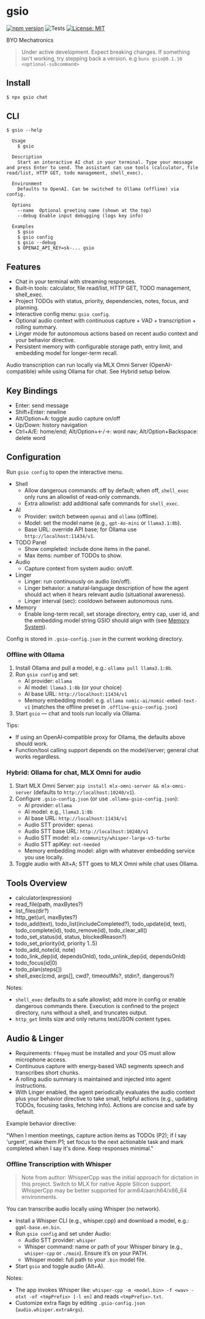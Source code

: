 # gsio
[![npm version](https://img.shields.io/npm/v/gsio)](https://www.npmjs.com/package/gsio)
![Tests](https://github.com/geoffsee/gsio/actions/workflows/tests.yml/badge.svg)
[![License: MIT](https://img.shields.io/badge/License-MIT-green.svg)](https://opensource.org/licenses/MIT)

BYO Mechatronics

> Under active development. Expect breaking changes. If something isn't working, try stepping back a version. e.g `bunx gsio@0.1.10 <optional-subcommand>`

## Install

```bash
$ npx gsio chat
```

## CLI

```
$ gsio --help

  Usage
    $ gsio

  Description
    Start an interactive AI chat in your terminal. Type your message and press Enter to send. The assistant can use tools (calculator, file read/list, HTTP GET, todo management, shell_exec).

  Environment
    Defaults to OpenAI. Can be switched to Ollama (offline) via config.

  Options
    --name  Optional greeting name (shown at the top)
    --debug Enable input debugging (logs key info)

  Examples
    $ gsio
    $ gsio config
    $ gsio --debug
    $ OPENAI_API_KEY=sk-... gsio
```

## Features

- Chat in your terminal with streaming responses.
- Built‑in tools: calculator, file read/list, HTTP GET, TODO management, shell_exec.
- Project TODOs with status, priority, dependencies, notes, focus, and planning.
- Interactive config menu: `gsio config`.
- Optional audio context with continuous capture + VAD + transcription + rolling summary.
- Linger mode for autonomous actions based on recent audio context and your behavior directive.
- Persistent memory with configurable storage path, entry limit, and embedding model for longer-term recall.

Audio transcription can run locally via MLX Omni Server (OpenAI-compatible) while using Ollama for chat. See Hybrid setup below.

## Key Bindings

- Enter: send message
- Shift+Enter: newline
- Alt/Option+A: toggle audio capture on/off
- Up/Down: history navigation
- Ctrl+A/E: home/end; Alt/Option+←/→: word nav; Alt/Option+Backspace: delete word

## Configuration

Run `gsio config` to open the interactive menu.

- Shell
  - Allow dangerous commands: off by default; when off, `shell_exec` only runs an allowlist of read‑only commands.
  - Extra allowlist: add additional safe commands for `shell_exec`.
- AI
  - Provider: switch between `openai` and `ollama` (offline).
  - Model: set the model name (e.g., `gpt-4o-mini` or `llama3.1:8b`).
  - Base URL: override API base; for Ollama use `http://localhost:11434/v1`.
- TODO Panel
  - Show completed: include done items in the panel.
  - Max items: number of TODOs to show.
- Audio
  - Capture context from system audio: on/off.
- Linger
  - Linger: run continuously on audio (on/off).
  - Linger behavior: a natural‑language description of how the agent should act when it hears relevant audio (situational awareness).
  - Linger interval (sec): cooldown between autonomous runs.
- Memory
  - Enable long-term recall, set storage directory, entry cap, user id, and the embedding model string GSIO should align with (see [Memory System](docs/memory.md)).

Config is stored in `.gsio-config.json` in the current working directory.

### Offline with Ollama

1. Install Ollama and pull a model, e.g.: `ollama pull llama3.1:8b`.
2. Run `gsio config` and set:
   - AI provider: `ollama`
   - AI model: `llama3.1:8b` (or your choice)
   - AI base URL: `http://localhost:11434/v1`
   - Memory embedding model: e.g. `ollama nomic-ai/nomic-embed-text-v1` (matches the offline preset in `.offline-gsio-config.json`)
3. Start `gsio` — chat and tools run locally via Ollama.

Tips:

- If using an OpenAI‑compatible proxy for Ollama, the defaults above should work.
- Function/tool calling support depends on the model/server; general chat works regardless.

### Hybrid: Ollama for chat, MLX Omni for audio

1. Start MLX Omni Server: `pip install mlx-omni-server && mlx-omni-server` (defaults to `http://localhost:10240/v1`).
2. Configure `.gsio-config.json` (or use `.ollama-gsio-config.json`):
   - AI provider: `ollama`
   - AI model: e.g., `llama3.1:8b`
   - AI base URL: `http://localhost:11434/v1`
   - Audio STT provider: `openai`
   - Audio STT base URL: `http://localhost:10240/v1`
   - Audio STT model: `mlx-community/whisper-large-v3-turbo`
   - Audio STT apiKey: `not-needed`
   - Memory embedding model: align with whatever embedding service you use locally.
3. Toggle audio with Alt+A; STT goes to MLX Omni while chat uses Ollama.

## Tools Overview

- calculator(expression)
- read_file(path, maxBytes?)
- list_files(dir?)
- http_get(url, maxBytes?)
- todo_add(text), todo_list(includeCompleted?), todo_update(id, text), todo_complete(id), todo_remove(id), todo_clear_all()
- todo_set_status(id, status, blockedReason?)
- todo_set_priority(id, priority 1..5)
- todo_add_note(id, note)
- todo_link_dep(id, dependsOnId), todo_unlink_dep(id, dependsOnId)
- todo_focus(id|0)
- todo_plan(steps[])
- shell_exec(cmd, args[], cwd?, timeoutMs?, stdin?, dangerous?)

Notes:

- `shell_exec` defaults to a safe allowlist; add more in config or enable dangerous commands there. Execution is confined to the project directory, runs without a shell, and truncates output.
- `http_get` limits size and only returns text/JSON content types.

## Audio & Linger

- Requirements: `ffmpeg` must be installed and your OS must allow microphone access.
- Continuous capture with energy‑based VAD segments speech and transcribes short chunks.
- A rolling audio summary is maintained and injected into agent instructions.
- With Linger enabled, the agent periodically evaluates the audio context plus your behavior directive to take small, helpful actions (e.g., updating TODOs, focusing tasks, fetching info). Actions are concise and safe by default.

Example behavior directive:

"When I mention meetings, capture action items as TODOs (P2); if I say 'urgent', make them P1; set focus to the next actionable task and mark completed when I say it's done. Keep responses minimal."

### Offline Transcription with Whisper

> Note from author: WhisperCpp was the initial approach for dictation in this project.
> Switch to MLX for native Apple Silicon support.
> WhisperCpp may be better supported for arm64/aarch64/x86_64 environments.

You can transcribe audio locally using Whisper (no network).

- Install a Whisper CLI (e.g., whisper.cpp) and download a model, e.g.: `ggml-base.en.bin`.
- Run `gsio config` and set under Audio:
  - Audio STT provider: `whisper`
  - Whisper command: name or path of your Whisper binary (e.g., `whisper-cpp` or `./main`). Ensure it’s on your PATH.
  - Whisper model: full path to your `.bin` model file.
- Start `gsio` and toggle audio (Alt+A).

Notes:

- The app invokes Whisper like: `whisper-cpp -m <model.bin> -f <wav> -otxt -of <tmpPrefix> [-l en]` and reads `<tmpPrefix>.txt`.
- Customize extra flags by editing `.gsio-config.json` (`audio.whisper.extraArgs`).
